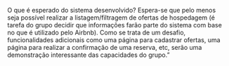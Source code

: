 O que é esperado do sistema desenvolvido? Espera-se que pelo menos seja possível realizar a listagem/filtragem de ofertas de hospedagem (é tarefa do grupo decidir que informações farão parte do sistema com base no que é utilizado pelo Airbnb). Como se trata de um desafio, funcionalidades adicionais como uma página para cadastrar ofertas, uma página para realizar a confirmação de uma reserva, etc, serão uma demonstração interessante das capacidades do grupo.”
